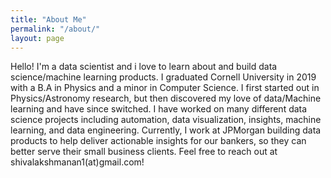 ```yaml
---
title: "About Me"
permalink: "/about/"
layout: page
---  
```

Hello! I'm a data scientist and i love to learn about and build data science/machine learning products. I graduated Cornell University in 2019 with a B.A in Physics and a minor in Computer Science. I first started out in Physics/Astronomy research, but then discovered my love of data/Machine learning and have since switched. I have worked on many different data science projects including automation, data visualization, insights, machine learning, and data engineering. Currently, I work at JPMorgan building data products to help deliver actionable insights for our bankers, so they can better serve their small business clients. Feel free to reach out at shivalakshmanan1(at)gmail.com!
